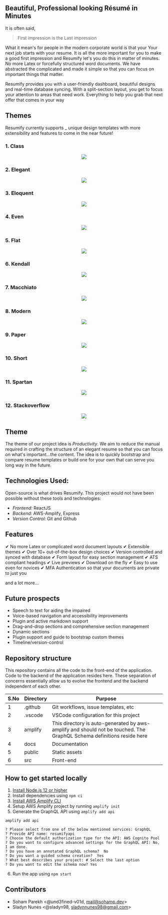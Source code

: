 ## Beautiful, Professional looking Résumé in Minutes

It is often said,

> First impression is the Last impression

What it mean's for people in the modern corporate world is that your Your next job starts with your resume. It is all the more important for you to make a good first impression and Resumify let's you do this in matter of minutes. No more Latex or forcefully structured word documents. We have abstracted the complicated and made it simple so that you can focus on important things that matter.

Resumify provides you with a user-friendly dashboard, beautiful designs and real-time database syncing. With a split-section layout, you get to focus your attention to areas that need work. Everything to help you grab that next offer that comes in your way

## Themes

Resumify currently supports \_ unique design templates with more extensibility and features to come in the near future!

### 1. Class

<p align="center">
<img src="docs/themes/class.png">
</p>

### 2. Elegant

<p align="center">
<img src="docs/themes/elegant.png">
</p>

### 3. Eloquent

<p align="center">
<img src="docs/themes/eloquent.png">
</p>

### 4. Even

<p align="center">
<img src="docs/themes/even.png">
</p>

### 5. Flat

<p align="center">
<img src="docs/themes/flat.png">
</p>

### 6. Kendall

<p align="center">
<img src="docs/themes/kendall.png">
</p>

### 7. Macchiato

<p align="center">
<img src="docs/themes/macchiato.png">
</p>

### 8. Modern

<p align="center">
<img src="docs/themes/modern.png">
</p>

### 9. Paper

<p align="center">
<img src="docs/themes/paper.png">
</p>

### 10. Short

<p align="center">
<img src="docs/themes/short.png">
</p>

### 11. Spartan

<p align="center">
<img src="docs/themes/spartan.png">
</p>

### 12. Stackoverflow

<p align="center">
<img src="docs/themes/stackoverflow.png">
</p>

## Theme

The theme of our project idea is _Productivity_. We aim to reduce the manual required in crafting the structure of an elegant resume so that you can focus on what's important...the content. The idea is to quickly bootstrap and compare resume templates or build one for your own that can serve you long way in the future.

## Technologies Used:

Open-source is what drives Resumify. This project would not have been possible without these tools and technologies:

- _Frontend:_ ReactJS
- _Backend:_ AWS-Amplify, Express
- _Version Control:_ Git and Github

## Features

✔ No more Latex or complicated word document layouts
✔ Extensible themes
✔ Over 10+ out-of-the-box design choices
✔ Version controlled and synced with database
✔ Form layout for easy section management
✔ ATS compliant headings
✔ Live previews
✔ Download on the fly
✔ Easy to use even for novices
✔ MFA Authentication so that your documents are private to just you

and a lot more...

## Future prospects

- Speech to text for aiding the impaired
- Voice-based navigation and accessibility improvements
- Plugin and active markdown support
- Drag-and-drop sections and comprehensive section management
- Dynamic sections
- Plugin support and guide to bootstrap custom themes
- Timeline/version-control

## Repository structure

This repository contains all the code to the front-end of the application. Code to the backend of the application resides here. These separation of concerns essentially allow us to evolve the frontend and the backend independent of each other.

| S.No | Directory | Purpose                                                                                                               |
| ---- | --------- | --------------------------------------------------------------------------------------------------------------------- |
| 1    | .github   | Git workflows, issue templates, etc                                                                                   |
| 2    | .vscode   | VSCode configuration for this project                                                                                 |
| 3    | amplify   | This directory is auto-generated by aws-amplify and should not be touched. The GraphQL Schema definitions reside here |
| 4    | docs      | Documentation                                                                                                         |
| 5    | public    | Static assets                                                                                                         |
| 6    | src       | Front-end                                                                                                             |

## How to get started locally

1. [Install Node.js 12 or higher](https://nodejs.org/en/download/)
2. Install dependencies using `npm ci`
3. [Install AWS Amplify CLI](https://www.npmjs.com/package/@aws-amplify/cli)
4. Setup AWS Amplify project by running `amplify init`
5. Generate the GraphQL API using `amplify add api`

```
amplify add api

? Please select from one of the below mentioned services: GraphQL
? Provide API name: resumifyapi
? Choose the default authorization type for the API: AWS Cognito Pool
? Do you want to configure advanced settings for the GraphQL API: No, I am done.
? Do you have an annotated GraphQL schema?  No
? Do you want a guided schema creation?  Yes
? What best describes your project: # Select the last option
? Do you want to edit the schema now? Yes
```

6. Run the app using `npm start`

## Contributors

- Soham Parekh <@und3fined-v01d, mail@sohamp.dev>
- Sladyn Nunes <@sladyn98, sladynnunes98@gmail.com>
